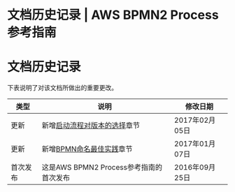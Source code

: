 # 文档历史记录 | AWS BPMN2 Process参考指南

# 文档历史记录

下表说明了对该文档所做出的重要更改。

类型 | 说明 | 修改日期  
---|---|---  
更新 | 新增[启动流程对版本的选择](<../appendix/process_model_version_control.html>)章节 | 2017年02月05日  
更新 | 新增[BPMN命名最佳实践](<../appendix/bpmn_naming_conventions_best_practices.html>)章节 | 2017年01月07日  
首次发布 | 这是AWS BPMN2 Process参考指南的首次发布 | 2016年09月25日